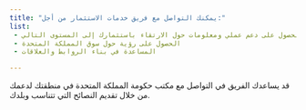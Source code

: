 ```yaml
---
title: "يمكنك التواصل مع فريق خدمات الاستثمار من أجل:"
list: 
 - الحصول على دعم عملي ومعلومات حول الارتقاء باستثمارك إلى المستوى التالي
 - الحصول على رؤية حول سوق المملكة المتحدة
 - المساعدة في بناء الروابط والعلاقات

---
```


قد يساعدك الفريق في التواصل مع مكتب حكومة المملكة المتحدة في منطقتك لدعمك من خلال تقديم النصائح التي تتناسب وبلدك.
